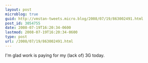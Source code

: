 ```yaml
---
layout: post
microblog: true
guid: http://vmstan-tweets.micro.blog/2008/07/19/863002491.html
post_id: 3054755
date: 2008-07-19T16:20:34-0600
lastmod: 2008-07-19T16:20:34-0600
type: post
url: /2008/07/19/863002491.html
---
```

I'm glad work is paying for my (lack of) 3G today.
